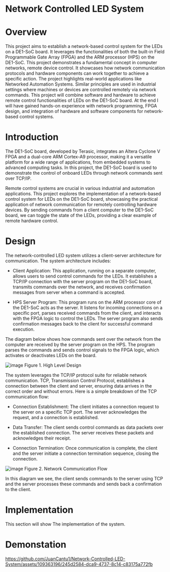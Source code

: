 # Network Controlled LED System

# Overview
This project aims to establish a network-based control system for the LEDs on a DE1-SoC board. It leverages the functionalities of both the built-in Field Programmable Gate Array (FPGA) and the ARM processor (HPS) on the DE1-SoC. This project demonstrates a fundamental concept in computer networks, remote device control. It showcases how network communication protocols and hardware components can work together to achieve a specific action. The project highlights real-world applications like Networked Automation Systems. Similar principles are used in industrial settings where machines or devices are controlled remotely via network commands. This project will combine software and hardware to achieve remote control functionalities of LEDs on the DE1-SoC board. At the end I will have gained hands-on experience with network programming, FPGA design, and integration of hardware and software components for network-based control systems. 

# Introduction
The DE1-SoC board, developed by Terasic, integrates an Altera Cyclone V FPGA and a dual-core ARM Cortex-A9 processor, making it a versatile platform for a wide range of applications, from embedded systems to advanced computing tasks. In this project, the DE1-SoC board is used to demonstrate the control of onboard LEDs through network commands sent over TCP/IP.

Remote control systems are crucial in various industrial and automation applications. This project explores the implementation of a network-based control system for LEDs on the DE1-SoC board, showcasing the practical application of network communication for remotely controlling hardware devices. By sending commands from a client computer to the DE1-SoC board, we can toggle the state of the LEDs, providing a clear example of remote hardware control. 

# Design 
The network-controlled LED system utilizes a client-server architecture for communication. The system architecture includes:

-	Client Application: This application, running on a separate computer, allows users to send control commands for the LEDs. It establishes a TCP/IP connection with the server program on the DE1-SoC board, transmits commands over the network, and receives confirmation messages from server when a command is accepted.

-	HPS Server Program: This program runs on the ARM processor core of the DE1-SoC acts as the server. It listens for incoming connections on a specific port, parses received commands from the client, and interacts with the FPGA logic to control the LEDs. The server program also sends confirmation messages back to the client for successful command execution.

The diagram below shows how commands sent over the network from the computer are received by the server program on the HPS. The program parses the commands and sends control signals to the FPGA logic, which activates or deactivates LEDs on the board. 

![image](https://github.com/JuanCantu1/Network-Controlled-LED-System/assets/109363196/d2b4b72c-374f-4f69-957b-1ab3f59e15fc)
Figure 1. High Level Design

The system leverages the TCP/IP protocol suite for reliable network communication. TCP, Transmission Control Protocol, establishes a connection between the client and server, ensuring data arrives in the correct order and without errors. Here is a simple breakdown of the TCP communication flow:

-	Connection Establishment: The client initiates a connection request to the server on a specific TCP port. The server acknowledges the request, and a connection is established.

-	Data Transfer: The client sends control commands as data packets over the established connection. The server receives these packets and acknowledges their receipt.

-	Connection Termination: Once communication is complete, the client and the server initiate a connection termination sequence, closing the connection.

  ![image](https://github.com/JuanCantu1/Network-Controlled-LED-System/assets/109363196/fa695163-6649-4d27-be10-44dfa672e6ec)
Figure 2. Network Communication Flow

In this diagram we see, the client sends commands to the server using TCP and the server processes these commands and sends back a confirmation to the client.

# Implementation 
This section will show The implementation of the system.

# Demonstation 

https://github.com/JuanCantu1/Network-Controlled-LED-System/assets/109363196/245d2584-dca9-4737-8c14-c83175a772fb

